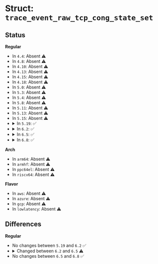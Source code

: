 # Struct: <code>trace_event_raw_tcp_cong_state_set</code>

## Status
<b>Regular</b>
<ul>
<li>
In <code>4.4</code>: Absent ⚠️
</li>
<li>
In <code>4.8</code>: Absent ⚠️
</li>
<li>
In <code>4.10</code>: Absent ⚠️
</li>
<li>
In <code>4.13</code>: Absent ⚠️
</li>
<li>
In <code>4.15</code>: Absent ⚠️
</li>
<li>
In <code>4.18</code>: Absent ⚠️
</li>
<li>
In <code>5.0</code>: Absent ⚠️
</li>
<li>
In <code>5.3</code>: Absent ⚠️
</li>
<li>
In <code>5.4</code>: Absent ⚠️
</li>
<li>
In <code>5.8</code>: Absent ⚠️
</li>
<li>
In <code>5.11</code>: Absent ⚠️
</li>
<li>
In <code>5.13</code>: Absent ⚠️
</li>
<li>
In <code>5.15</code>: Absent ⚠️
</li>
<li>
<details>
<summary>In <code>5.19</code>: ✅</summary>

```c
struct trace_event_raw_tcp_cong_state_set {
    struct trace_entry ent;
    const void *skaddr;
    __u16 sport;
    __u16 dport;
    __u8 saddr[4];
    __u8 daddr[4];
    __u8 saddr_v6[16];
    __u8 daddr_v6[16];
    __u8 cong_state;
    char __data[0];
};
```
</details>
</li>
<li>
<details>
<summary>In <code>6.2</code>: ✅</summary>

```c
struct trace_event_raw_tcp_cong_state_set {
    struct trace_entry ent;
    const void *skaddr;
    __u16 sport;
    __u16 dport;
    __u8 saddr[4];
    __u8 daddr[4];
    __u8 saddr_v6[16];
    __u8 daddr_v6[16];
    __u8 cong_state;
    char __data[0];
};
```
</details>
</li>
<li>
<details>
<summary>In <code>6.5</code>: ✅</summary>

```c
struct trace_event_raw_tcp_cong_state_set {
    struct trace_entry ent;
    const void *skaddr;
    __u16 sport;
    __u16 dport;
    __u16 family;
    __u8 saddr[4];
    __u8 daddr[4];
    __u8 saddr_v6[16];
    __u8 daddr_v6[16];
    __u8 cong_state;
    char __data[0];
};
```
</details>
</li>
<li>
<details>
<summary>In <code>6.8</code>: ✅</summary>

```c
struct trace_event_raw_tcp_cong_state_set {
    struct trace_entry ent;
    const void *skaddr;
    __u16 sport;
    __u16 dport;
    __u16 family;
    __u8 saddr[4];
    __u8 daddr[4];
    __u8 saddr_v6[16];
    __u8 daddr_v6[16];
    __u8 cong_state;
    char __data[0];
};
```
</details>
</li>
</ul>
<b>Arch</b>
<ul>
<li>
In <code>arm64</code>: Absent ⚠️
</li>
<li>
In <code>armhf</code>: Absent ⚠️
</li>
<li>
In <code>ppc64el</code>: Absent ⚠️
</li>
<li>
In <code>riscv64</code>: Absent ⚠️
</li>
</ul>
<b>Flavor</b>
<ul>
<li>
In <code>aws</code>: Absent ⚠️
</li>
<li>
In <code>azure</code>: Absent ⚠️
</li>
<li>
In <code>gcp</code>: Absent ⚠️
</li>
<li>
In <code>lowlatency</code>: Absent ⚠️
</li>
</ul>

## Differences
<b>Regular</b>
<ul>
<li>
No changes between <code>5.19</code> and <code>6.2</code> ✅
</li>
<li>
<details>
<summary>Changed between <code>6.2</code> and <code>6.5</code> ⚠️</summary>
<ul>
<li>
<b>Field added. </b>
<code>__u16 family</code>
</li>
</ul>
</details>
</li>
<li>
No changes between <code>6.5</code> and <code>6.8</code> ✅
</li>
</ul>
